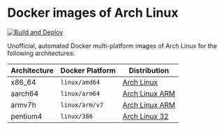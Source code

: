 # Docker images of Arch Linux

[![Build and Deploy](https://github.com/fwcd/docker-archlinux/actions/workflows/build-deploy.yml/badge.svg)](https://github.com/fwcd/docker-archlinux/actions/workflows/build-deploy.yml)

Unofficial, automated Docker multi-platform images of Arch Linux for the following architectures:

| Architecture | Docker Platform | Distribution |
| ------------ | --------------- | ------------ |
| x86_64 | `linux/amd64` | [Arch Linux](https://archlinux.org) |
| aarch64 | `linux/arm64` | [Arch Linux ARM](https://archlinuxarm.org) |
| armv7h | `linux/arm/v7` | [Arch Linux ARM](https://archlinuxarm.org) |
| pentium4 | `linux/386` | [Arch Linux 32](https://archlinux32.org) |
